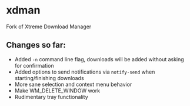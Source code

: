 # xdman
Fork of Xtreme Download Manager

## Changes so far:
* Added `-n` command line flag, downloads will be added without asking for confirmation
* Added options to send notifications via `notify-send` when starting/finishing downloads
* More sane selection and context menu behavior
* Make WM_DELETE_WINDOW work
* Rudimentary tray functionality
